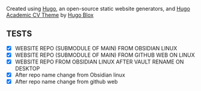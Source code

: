 Created using [Hugo](https://gohugo.io), an open-source static website generators, and [Hugo Academic CV Theme](https://github.com/HugoBlox/theme-academic-cv) by [Hugo Blox](https://hugoblox.com)

## TESTS
- [x] WEBSITE REPO (SUBMODULE OF MAIN) FROM OBSIDIAN LINUX
- [x] WEBSITE REPO (SUBMODULE OF MAIN) FROM GITHUB WEB ON LINUX
- [x] WEBSITE REPO FROM OBSIDIAN LINUX AFTER VAULT RENAME ON DESKTOP
- [x] After repo name change from Obsidian linux
- [x] After repo name change from github web
